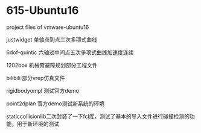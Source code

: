 # 615-Ubuntu16

project files of vmware-ubuntu16

justwidget        单轴点到点三次多项式曲线

6dof-quintic      六轴过中间点五次多项式曲线加速度连续

1202box           机械臂避障规划部分工程文件

bilibili          部分vrep仿真文件

rigidbodyompl     测试官方demo

point2dplan       官方demo测试新系统的环境

staticcollisionlib二次封装了一下fcl库，测试了基本的导入文件进行碰撞检测的功能，用于新环境的测试
